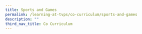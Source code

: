 ```yaml
---
title: Sports and Games
permalink: /learning-at-tvps/co-curriculum/sports-and-games
description: ""
third_nav_title: Co Curriculum
---
```

